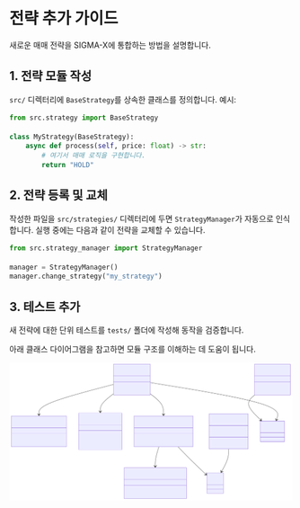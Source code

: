 # 전략 추가 가이드

새로운 매매 전략을 SIGMA-X에 통합하는 방법을 설명합니다.

## 1. 전략 모듈 작성
`src/` 디렉터리에 `BaseStrategy`를 상속한 클래스를 정의합니다. 예시:

```python
from src.strategy import BaseStrategy

class MyStrategy(BaseStrategy):
    async def process(self, price: float) -> str:
        # 여기서 매매 로직을 구현합니다.
        return "HOLD"
```

## 2. 전략 등록 및 교체
작성한 파일을 `src/strategies/` 디렉터리에 두면 `StrategyManager`가 자동으로 인식합니다.
실행 중에는 다음과 같이 전략을 교체할 수 있습니다.

```python
from src.strategy_manager import StrategyManager

manager = StrategyManager()
manager.change_strategy("my_strategy")
```

## 3. 테스트 추가
새 전략에 대한 단위 테스트를 `tests/` 폴더에 작성해 동작을 검증합니다.

아래 클래스 다이어그램을 참고하면 모듈 구조를 이해하는 데 도움이 됩니다.

![클래스 다이어그램](1_architecture/class_diagram.svg)
